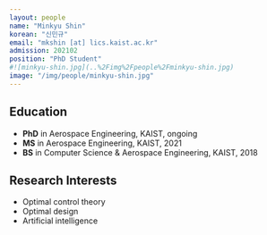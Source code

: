 ```yaml
---
layout: people
name: "Minkyu Shin"
korean: "신민규"
email: "mkshin [at] lics.kaist.ac.kr"
admission: 202102
position: "PhD Student"
#![minkyu-shin.jpg](..%2Fimg%2Fpeople%2Fminkyu-shin.jpg)
image: "/img/people/minkyu-shin.jpg"
---
```


## Education

- **PhD** in Aerospace Engineering, KAIST, ongoing
- **MS** in Aerospace Engineering, KAIST, 2021
- **BS** in Computer Science & Aerospace Engineering, KAIST, 2018

## Research Interests

- Optimal control theory
- Optimal design
- Artificial intelligence